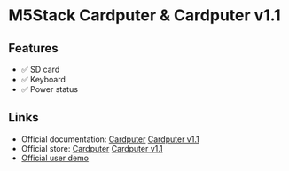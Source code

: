 # M5Stack Cardputer & Cardputer v1.1

## Features

- ✅ SD card
- ✅ Keyboard
- ✅ Power status

## Links

- Official documentation: [Cardputer](https://docs.m5stack.com/en/core/Cardputer) [Cardputer v1.1](https://docs.m5stack.com/en/core/Cardputer%20V1.1)
- Official store: [Cardputer](https://shop.m5stack.com/products/m5stack-cardputer-kit-w-m5stamps3) [Cardputer v1.1](https://shop.m5stack.com/products/m5stack-cardputer-with-m5stamps3-v1-1)
- [Official user demo](https://github.com/m5stack/M5Cardputer-UserDemo/)
